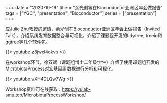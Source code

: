 +++
date = "2020-10-19"
title = "余光创等在Bioconductor亚洲区年会做报告"
tags = ["YGC", "presentation", "Bioconductor"]
series = ["presentation"]
+++

应Julie Zhu教授的邀请，余光创在[Bioconductor亚洲区年会](https://biocasia2020.bioconductor.org/)上做报告（Invited Talk），介绍系统发育数据整合与可视化，介绍了课题组开发的tidytree, treeio和ggtree等几个软件包。

{{< youtube z8jwxI4okvo >}}


在workshop环节，徐双斌（课题组博士二年级学生）介绍了使用课题组开发的MicrobiotaProcess对宏基因组数据进行分析和可视化。


{{< youtube vXH4DLQw7Wg >}}

Workshop资料可在线获取：<https://yulab-smu.top/MicrobiotaProcessWorkshop/>
